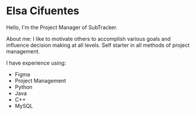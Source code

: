 # Elsa Cifuentes

Hello, I'm the Project Manager of SubTracker. 

About me: I like to motivate others to accomplish various goals and influence decision making at all levels. Self starter in all methods of project management.

I have experience using:
* Figma
* Project Management
* Python
* Java
* C++
* MySQL